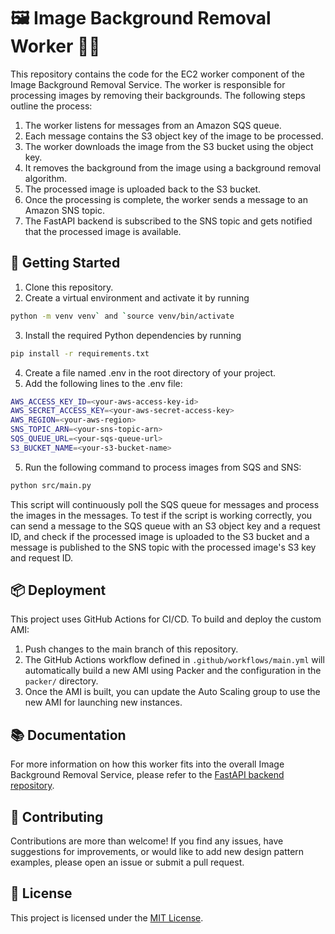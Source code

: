 # 🖼️ Image Background Removal Worker 👷‍♂️

This repository contains the code for the EC2 worker component of the Image Background Removal Service. The worker is responsible for processing images by removing their backgrounds. The following steps outline the process:

1. The worker listens for messages from an Amazon SQS queue.
2. Each message contains the S3 object key of the image to be processed.
3. The worker downloads the image from the S3 bucket using the object key.
4. It removes the background from the image using a background removal algorithm.
5. The processed image is uploaded back to the S3 bucket.
6. Once the processing is complete, the worker sends a message to an Amazon SNS topic.
7. The FastAPI backend is subscribed to the SNS topic and gets notified that the processed image is available.

## 🚀 Getting Started

1. Clone this repository.
2. Create a virtual environment and activate it by running

```bash
python -m venv venv` and `source venv/bin/activate
```

3. Install the required Python dependencies by running

```bash
pip install -r requirements.txt
```

4. Create a file named .env in the root directory of your project.
5. Add the following lines to the .env file:

```bash
AWS_ACCESS_KEY_ID=<your-aws-access-key-id>
AWS_SECRET_ACCESS_KEY=<your-aws-secret-access-key>
AWS_REGION=<your-aws-region>
SNS_TOPIC_ARN=<your-sns-topic-arn>
SQS_QUEUE_URL=<your-sqs-queue-url>
S3_BUCKET_NAME=<your-s3-bucket-name>
```

5. Run the following command to process images from SQS and SNS:

```bash
python src/main.py
```

This script will continuously poll the SQS queue for messages and process the images in the messages. To test if the script is working correctly, you can send a message to the SQS queue with an S3 object key and a request ID, and check if the processed image is uploaded to the S3 bucket and a message is published to the SNS topic with the processed image's S3 key and request ID.

## 📦 Deployment

This project uses GitHub Actions for CI/CD. To build and deploy the custom AMI:

1. Push changes to the main branch of this repository.
2. The GitHub Actions workflow defined in `.github/workflows/main.yml` will automatically build a new AMI using Packer and the configuration in the `packer/` directory.
3. Once the AMI is built, you can update the Auto Scaling group to use the new AMI for launching new instances.

## 📚 Documentation

For more information on how this worker fits into the overall Image Background Removal Service, please refer to the [FastAPI backend repository](https://github.com/your-username/backend-project-name).

## 🤝 Contributing

Contributions are more than welcome! If you find any issues, have suggestions for improvements, or would like to add new design pattern examples, please open an issue or submit a pull request.

## 📄 License

This project is licensed under the [MIT License](LICENSE).
